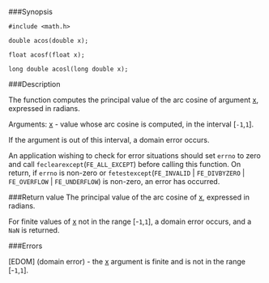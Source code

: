 ###Synopsis

`#include <math.h>`

`double acos(double x);`

`float acosf(float x);`

`long double acosl(long double x);`


###Description

The function computes the principal value of the arc cosine of argument <u>x</u>, expressed in radians.

Arguments:
<u>x</u> - value whose arc cosine is computed, in the interval [`-1`,`1`].

If the argument is out of this interval, a domain error occurs.

An application wishing to check for error situations should set `errno` to zero and call `feclearexcept`(`FE_ALL_EXCEPT`) before calling this function. On return, if `errno` is non-zero or `fetestexcept`(`FE_INVALID` | `FE_DIVBYZERO` | `FE_OVERFLOW` | `FE_UNDERFLOW`) is non-zero, an error has occurred.

###Return value
The principal value of the arc cosine of <u>x</u>, expressed in radians.

For finite values of <u>x</u> not in the range [-`1`,`1`], a domain error occurs, and a `NaN` is returned.

###Errors

[EDOM] (domain error) - the <u>x</u> argument is finite and is not in the range [-`1`,`1`].
